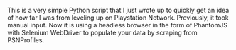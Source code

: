 This is a very simple Python script that I just wrote up to quickly get an idea of how far I was from leveling up on Playstation Network. Previously, it took manual input. Now it is using a headless browser in the form of PhantomJS with Selenium WebDriver to populate your data by scraping from PSNProfiles.